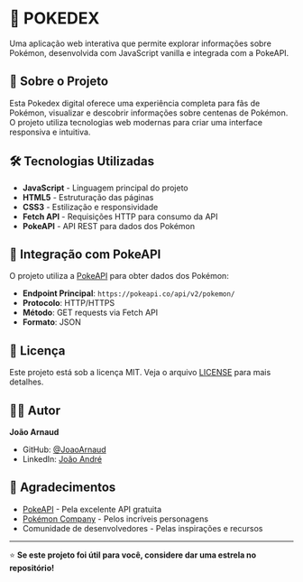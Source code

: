# 📱 POKEDEX

Uma aplicação web interativa que permite explorar informações sobre Pokémon, desenvolvida com JavaScript vanilla e integrada com a PokeAPI.

## 🎯 Sobre o Projeto

Esta Pokedex digital oferece uma experiência completa para fãs de Pokémon, visualizar e descobrir informações sobre centenas de Pokémon. O projeto utiliza tecnologias web modernas para criar uma interface responsiva e intuitiva.

## 🛠️ Tecnologias Utilizadas

- **JavaScript** - Linguagem principal do projeto
- **HTML5** - Estruturação das páginas
- **CSS3** - Estilização e responsividade
- **Fetch API** - Requisições HTTP para consumo da API
- **PokeAPI** - API REST para dados dos Pokémon

## 📡 Integração com PokeAPI

O projeto utiliza a [PokeAPI](https://pokeapi.co/) para obter dados dos Pokémon:

- **Endpoint Principal**: `https://pokeapi.co/api/v2/pokemon/`
- **Protocolo**: HTTP/HTTPS
- **Método**: GET requests via Fetch API
- **Formato**: JSON

## 📄 Licença

Este projeto está sob a licença MIT. Veja o arquivo [LICENSE](LICENSE) para mais detalhes.

## 👨‍💻 Autor

**João Arnaud**
- GitHub: [@JoaoArnaud](https://github.com/JoaoArnaud)
- LinkedIn: [João André](https://linkedin.com/in/joaoarnaud)

## 🙏 Agradecimentos

- [PokeAPI](https://pokeapi.co/) - Pela excelente API gratuita
- [Pokémon Company](https://www.pokemon.com/) - Pelos incríveis personagens
- Comunidade de desenvolvedores - Pelas inspirações e recursos

---

⭐ **Se este projeto foi útil para você, considere dar uma estrela no repositório!**
